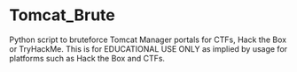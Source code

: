 # Tomcat_Brute
Python script to bruteforce Tomcat Manager portals for CTFs, Hack the Box or TryHackMe. This is for EDUCATIONAL USE ONLY as implied by usage for platforms such as Hack the Box and CTFs.
